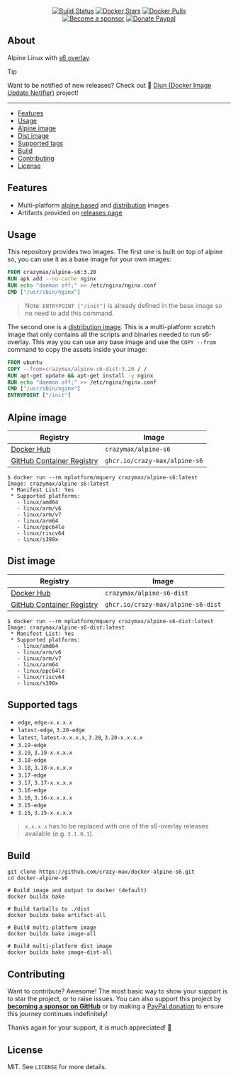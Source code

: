 <p align="center">
  <a href="https://github.com/crazy-max/docker-alpine-s6/actions?workflow=build"><img src="https://img.shields.io/github/actions/workflow/status/crazy-max/docker-alpine-s6/build.yml?branch=master&label=build&logo=github&style=flat-square" alt="Build Status"></a>
  <a href="https://hub.docker.com/r/crazymax/alpine-s6/"><img src="https://img.shields.io/docker/stars/crazymax/alpine-s6.svg?style=flat-square&logo=docker" alt="Docker Stars"></a>
  <a href="https://hub.docker.com/r/crazymax/alpine-s6/"><img src="https://img.shields.io/docker/pulls/crazymax/alpine-s6.svg?style=flat-square&logo=docker" alt="Docker Pulls"></a>
  <br /><a href="https://github.com/sponsors/crazy-max"><img src="https://img.shields.io/badge/sponsor-crazy--max-181717.svg?logo=github&style=flat-square" alt="Become a sponsor"></a>
  <a href="https://www.paypal.me/crazyws"><img src="https://img.shields.io/badge/donate-paypal-00457c.svg?logo=paypal&style=flat-square" alt="Donate Paypal"></a>
</p>

## About

Alpine Linux with [s6 overlay](https://github.com/just-containers/s6-overlay/).

> [!TIP] 
> Want to be notified of new releases? Check out 🔔 [Diun (Docker Image Update Notifier)](https://github.com/crazy-max/diun)
> project!

___

* [Features](#features)
* [Usage](#usage)
* [Alpine image](#alpine-image)
* [Dist image](#dist-image)
* [Supported tags](#supported-tags)
* [Build](#build)
* [Contributing](#contributing)
* [License](#license)

## Features

* Multi-platform [alpine based](#alpine-image) and [distribution](#dist-image) images
* Artifacts provided on [releases page](https://github.com/crazy-max/docker-alpine-s6/releases)

## Usage

This repository provides two images. The first one is built on top of alpine
so, you can use it as a base image for your own images:

```dockerfile
FROM crazymax/alpine-s6:3.20
RUN apk add --no-cache nginx
RUN echo "daemon off;" >> /etc/nginx/nginx.conf
CMD ["/usr/sbin/nginx"]
```

> Note: `ENTRYPOINT ["/init"]` is already defined in the base image so no need
> to add this command.

The second one is a [distribution image](#dist-image). This is a
multi-platform scratch image that only contains all the scripts and binaries
needed to run s6-overlay. This way you can use any base image and use the
`COPY --from` command to copy the assets inside your image:

```dockerfile
FROM ubuntu
COPY --from=crazymax/alpine-s6-dist:3.20 / /
RUN apt-get update && apt-get install -y nginx
RUN echo "daemon off;" >> /etc/nginx/nginx.conf
CMD ["/usr/sbin/nginx"]
ENTRYPOINT ["/init"]
```

## Alpine image

| Registry                                                                                             | Image                         |
|------------------------------------------------------------------------------------------------------|-------------------------------|
| [Docker Hub](https://hub.docker.com/r/crazymax/alpine-s6/)                                           | `crazymax/alpine-s6`          |
| [GitHub Container Registry](https://github.com/users/crazy-max/packages/container/package/alpine-s6) | `ghcr.io/crazy-max/alpine-s6` |

```
$ docker run --rm mplatform/mquery crazymax/alpine-s6:latest
Image: crazymax/alpine-s6:latest
 * Manifest List: Yes
 * Supported platforms:
   - linux/amd64
   - linux/arm/v6
   - linux/arm/v7
   - linux/arm64
   - linux/ppc64le
   - linux/riscv64
   - linux/s390x
```

## Dist image

| Registry                                                                                                  | Image                              |
|-----------------------------------------------------------------------------------------------------------|------------------------------------|
| [Docker Hub](https://hub.docker.com/r/crazymax/alpine-s6-dist/)                                           | `crazymax/alpine-s6-dist`          |
| [GitHub Container Registry](https://github.com/users/crazy-max/packages/container/package/alpine-s6-dist) | `ghcr.io/crazy-max/alpine-s6-dist` |

```
$ docker run --rm mplatform/mquery crazymax/alpine-s6-dist:latest
Image: crazymax/alpine-s6-dist:latest
 * Manifest List: Yes
 * Supported platforms:
   - linux/amd64
   - linux/arm/v6
   - linux/arm/v7
   - linux/arm64
   - linux/ppc64le
   - linux/riscv64
   - linux/s390x
```

## Supported tags

* `edge`, `edge-x.x.x.x`
* `latest-edge`, `3.20-edge`
* `latest`, `latest-x.x.x.x`, `3.20`, `3.20-x.x.x.x`
* `3.19-edge`
* `3.19`, `3.19-x.x.x.x`
* `3.18-edge`
* `3.18`, `3.18-x.x.x.x`
* `3.17-edge`
* `3.17`, `3.17-x.x.x.x`
* `3.16-edge`
* `3.16`, `3.16-x.x.x.x`
* `3.15-edge`
* `3.15`, `3.15-x.x.x.x`

> `x.x.x.x` has to be replaced with one of the s6-overlay releases available (e.g. `3.1.0.1`).

## Build

```shell
git clone https://github.com/crazy-max/docker-alpine-s6.git
cd docker-alpine-s6

# Build image and output to docker (default)
docker buildx bake

# Build tarballs to ./dist
docker buildx bake artifact-all

# Build multi-platform image
docker buildx bake image-all

# Build multi-platform dist image
docker buildx bake image-dist-all
```

## Contributing

Want to contribute? Awesome! The most basic way to show your support is to star
the project, or to raise issues. You can also support this project by [**becoming a sponsor on GitHub**](https://github.com/sponsors/crazy-max)
or by making a [PayPal donation](https://www.paypal.me/crazyws) to ensure this
journey continues indefinitely!

Thanks again for your support, it is much appreciated! :pray:

## License

MIT. See `LICENSE` for more details.
